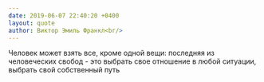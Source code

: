 ```yaml
---
date: 2019-06-07 22:40:20 +0400
layout: quote
author: Виктор Эмиль Франкл<br/>
---
```

Человек может взять все, кроме одной вещи: последняя из человеческих свобод - это выбрать свое отношение в любой ситуации, выбрать свой собственный путь